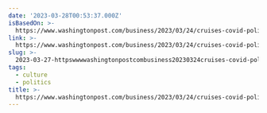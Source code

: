```yaml
---
date: '2023-03-28T00:53:37.000Z'
isBasedOn: >-
  https://www.washingtonpost.com/business/2023/03/24/cruises-covid-politics/?itid=hp-more-top-stories_p002_f003
link: >-
  https://www.washingtonpost.com/business/2023/03/24/cruises-covid-politics/?itid=hp-more-top-stories_p002_f003
slug: >-
  2023-03-27-httpswwwwashingtonpostcombusiness20230324cruises-covid-politicsitidhp-more-top-storiesp002f003
tags:
  - culture
  - politics
title: >-
  https://www.washingtonpost.com/business/2023/03/24/cruises-covid-politics/?itid=hp-more-top-stories_p002_f003
---
```


